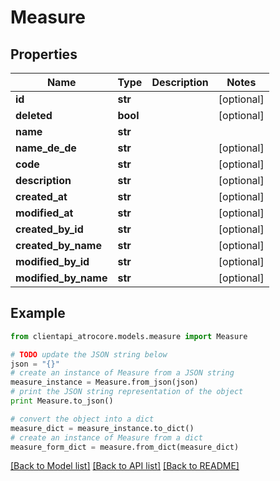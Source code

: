 # Measure


## Properties
Name | Type | Description | Notes
------------ | ------------- | ------------- | -------------
**id** | **str** |  | [optional] 
**deleted** | **bool** |  | [optional] 
**name** | **str** |  | 
**name_de_de** | **str** |  | [optional] 
**code** | **str** |  | [optional] 
**description** | **str** |  | [optional] 
**created_at** | **str** |  | [optional] 
**modified_at** | **str** |  | [optional] 
**created_by_id** | **str** |  | [optional] 
**created_by_name** | **str** |  | [optional] 
**modified_by_id** | **str** |  | [optional] 
**modified_by_name** | **str** |  | [optional] 

## Example

```python
from clientapi_atrocore.models.measure import Measure

# TODO update the JSON string below
json = "{}"
# create an instance of Measure from a JSON string
measure_instance = Measure.from_json(json)
# print the JSON string representation of the object
print Measure.to_json()

# convert the object into a dict
measure_dict = measure_instance.to_dict()
# create an instance of Measure from a dict
measure_form_dict = measure.from_dict(measure_dict)
```
[[Back to Model list]](../README.md#documentation-for-models) [[Back to API list]](../README.md#documentation-for-api-endpoints) [[Back to README]](../README.md)


